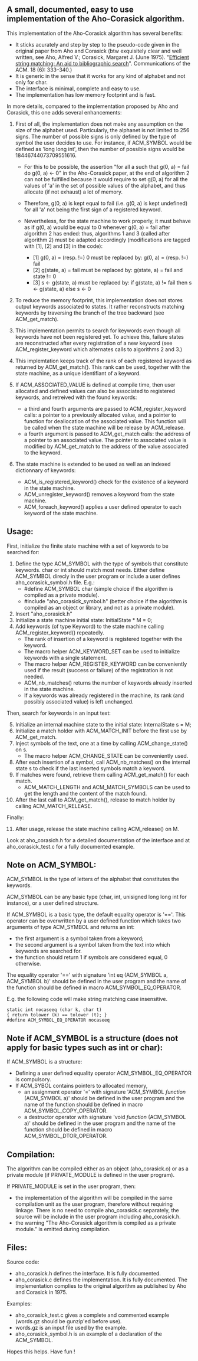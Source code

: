 **A small, documented, easy to use implementation of the Aho-Corasick algorithm.**
------------------------------------------------------------------------------

This implementation of the Aho-Corasick algorithm has several benefits:

- It sticks acurately and step by step to the pseudo-code given in the original paper from Aho and Corasick
  (btw exquisitely clear and well written, see Aho, Alfred V.; Corasick, Margaret J. (June 1975).
  "[Efficient string matching: An aid to bibliographic search](https://pdfs.semanticscholar.org/3547/ac839d02f6efe3f6f76a8289738a22528442.pdf)".
  Communications of the ACM. 18 (6): 333–340.)
- It is generic in the sense that it works for any kind of alphabet and not only for char.
- The interface is minimal, complete and easy to use.
- The implementation has low memory footprint and is fast.

In more details, compared to the implementation proposed by Aho and Corasick, this one adds several enhancements:

1. First of all, the implementation does not make any assumption on the size of the alphabet used.
   Particularly, the alphanet is not limited to 256 signs.
   The number of possible signs is only defined by the type of symbol the user decides to use.
   For instance, if ACM_SYMBOL would be defined as 'long long int', then the number of possible signs would be 18446744073709551616.

      - For this to be possible, the assertion "for all a such that g(0, a) = fail do g(0, a) <- 0" in the Aho-Corasick paper,
        at the end of algorithm 2 can not be fulfilled because it would require to set g(0, a) for all the values of 'a'
        in the set of possible values of the alphabet,
        and thus allocate (if not exhaust) a lot of memory.
      - Therefore, g(0, a) is kept equal to fail (i.e. g(0, a) is kept undefined) for all 'a' not being the first sign of a registered keyword.
      - Nevertheless, for the state machine to work properly, it must behave as if g(0, a) would be equal to 0 whenever g(0, a) = fail
        after algorithm 2 has ended: thus, algorithms 1 and 3 (called after algorithm 2) must be adapted accordingly
        (modifications are tagged with [1], [2] and [3] in the code):

         - [1] g(0, a) = (resp. !=) 0 must be replaced by: g(0, a) = (resp. !=) fail
         - [2] g(state, a) = fail must be replaced by: g(state, a) = fail and state != 0
         - [3] s <- g(state, a) must be replaced by: if g(state, a) != fail then s <- g(state, a) else s <- 0

2. To reduce the memory footprint, this implementation does not stores output keywords associated to states.
   It rather reconstructs matching keywords by traversing the branch of the tree backward (see ACM_get_match).
3. This implementation permits to search for keywords even though all keywords have not been registered yet.
   To achieve this, failure states are reconstructed after every registration of a new keyword
   (see ACM_register_keyword which alternates calls to algorithms 2 and 3.)
4. This implemtation keeps track of the rank of each registered keyword as returned by ACM_get_match().
   This rank can be used, together with the state machine, as a unique identifiant of a keyword.
5. If ACM_ASSOCIATED_VALUE is defined at compile time, then user allocated and defined values can also be associated to registered keywords,
   and retreived with the found keywords:
      - a third and fourth arguments are passed to ACM_register_keyword calls: a pointer to a previously allocated value,
        and a pointer to function for deallocation of the associated value. This function will be called when the state machine will be release
        by ACM_release.
      - a fourth argument is passed to ACM_get_match calls: the address of a pointer to an associated value.
        The pointer to associated value is modified by ACM_get_match to the address of the value associated to the keyword.
6. The state machine is extended to be used as well as an indexed dictionnary of keywords:
      - ACM_is_registered_keyword() check for the existence of a keyword in the state machine.
      - ACM_unregister_keyword() removes a keyword from the state machine.
      - ACM_foreach_keyword() applies a user defined operator to each keyword of the state machine.

Usage:
-----
First, initialize the finite state machine with a set of keywords to be searched for:

1. Define the type ACM_SYMBOL with the type of symbols that constitute keywords. char or int should match most needs.
   Either define ACM_SYMBOL direcly in the user program or include a user defines aho_corasick_symbol.h file.
   E.g.:
      - \#define ACM_SYMBOL char (simple choice if the algorithm is compiled as a private module).
      - \#include "aho_corasick_symbol.h" (better choice if the algorithm is compiled as an object or library, and not as a private module).
2. Insert "aho_corasick.h"
3. Initialize a state machine initial state: InitialState * M = 0;
4. Add keywords (of type Keyword) to the state machine calling ACM_register_keyword() repeatedly.
      - The rank of insertion of a keyword is registered together with the keyword.
      - The macro helper ACM_KEYWORD_SET can be used to initialize keywords with a single statement.
      - The macro helper ACM_REGISTER_KEYWORD can be conveniently used if the result (success or failure) of the registration is not needed.
      - ACM_nb_matches() returns the number of keywords already inserted in the state machine.
      - If a keywords was already registered in the machine, its rank (and possibly associated value) is left unchanged.

Then, search for keywords in an input text:

5. Initialize an internal machine state to the initial state: InternalState s = M;
6. Initialize a match holder with ACM_MATCH_INIT before the first use by ACM_get_match.
7. Inject symbols of the text, one at a time by calling ACM_change_state() on s.
      - The macro helper ACM_CHANGE_STATE can be conveniently used.
8. After each insertion of a symbol, call ACM_nb_matches() on the internal state s to check if the last inserted symbols match a keyword.
9. If matches were found, retrieve them calling ACM_get_match() for each match.
      - ACM_MATCH_LENGTH and ACM_MATCH_SYMBOLS can be used to get the length and the content of the match found.
10. After the last call to ACM_get_match(), release to match holder by calling ACM_MATCH_RELEASE.

Finally:

11. After usage, release the state machine calling ACM_release() on M.

Look at aho_corasich.h for a detailed documentation of the interface and at aho_corasick_test.c for a fully documented example.

Note on ACM_SYMBOL:
------------------
ACM_SYMBOL is the type of letters of the alphabet that constitutes the keywords.

ACM_SYMBOL can be any basic type (char, int, unisigned long long int for instance), or a user defined structure.

If ACM_SYMBOL is a basic type, the default equality operator is '=='.
This operator can be overwritten by a user defined function which takes two arguments of type ACM_SYMBOL and returns an int:

  - the first argument is a symbol taken from a keyword;
  - the second argument is a symbol taken from the text into which keywords are searched for.
  - the function should return 1 if symbols are considered equal, 0 otherwise.

The equality operator '==' with signature 'int eq (ACM_SYMBOL a, ACM_SYMBOL b)' should be defined
in the user program and the name of the function should be defined in macro ACM_SYMBOL_EQ_OPERATOR.

E.g. the following code will make string matching case insensitive.

    static int nocaseeq (char k, char t)
    { return tolower (k) == tolower (t); }
    #define ACM_SYMBOL_EQ_OPERATOR nocaseeq

Note if ACM_SYMBOL is a structure (does not apply for basic types such as int or char):
---------------------------------------------------------------------------------------
If ACM_SYMBOL is a structure:

  - Defining a user defined equality operator ACM_SYMBOL_EQ_OPERATOR is compulsory.
  - If ACM_SYBOL contains pointers to allocated memory,
      - an assignment operator '=' with signature 'ACM_SYMBOL *function* (ACM_SYMBOL a)' should be defined in the user program and
        the name of the function should be defined in macro ACM_SYMBOL_COPY_OPERATOR.
      - a destructor operator with signature 'void *function* (ACM_SYMBOL a)' should be defined in the user program and
        the name of the function should be defined in macro ACM_SYMBOL_DTOR_OPERATOR.

Compilation:
------------
The algorithm can be compiled either as an object (aho_corasick.o) or as a private module (if PRIVATE_MODULE is defined in the user program).

If PRIVATE_MODULE is set in the user program, then:

- the implementation of the algorithm will be compiled in the same compilation unit as the user program, therefore without requiring linkage.
  There is no need to compile aho_corasick.c separately, the source will be include in the user program including aho_corasick.h.
- the warning "The Aho-Corasick algorithm is compiled as a private module." is emitted during compilation.

Files:
------

Source code:

- aho_corasick.h defines the interface. It is fully documented.
- aho_corasick.c defines the implementation. It is fully documented.
  The implementation complies to the original algorithm as published by Aho and Corasick in 1975.

Examples:

- aho_corasick_test.c gives a complete and commented example (words.gz should be gunzip'ed before use).
- words.gz is an input file used by the example.
- aho_corasick_symbol.h is an example of a declaration of the ACM_SYMBOL.

Hopes this helps.
Have fun !
